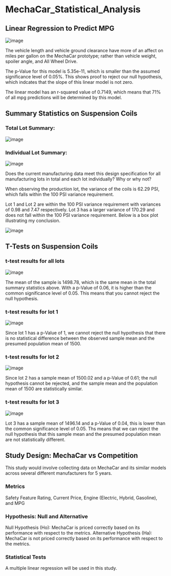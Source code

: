 # MechaCar_Statistical_Analysis

## Linear Regression to Predict MPG

![image](https://user-images.githubusercontent.com/80642682/127784594-7e18d1af-66a4-40b7-9270-a0def4426916.png)


The vehicle length and vehicle ground clearance have more of an affect on miles per gallon on the MechaCar prototype; rather than vehicle weight, spoiler angle, and All Wheel Drive.

The p-Value for this model is 5.35e-11, which is smaller than the assumed significance level of 0.05%. This shows proof to reject our null hypothesis, which indcates that the slope of this linear model is not zero.

The linear model has an r-squared value of 0.7149, which means that 71% of all mpg predictions will be determined by this model.

## Summary Statistics on Suspension Coils

### Total Lot Summary:

![image](https://user-images.githubusercontent.com/80642682/127784605-59e5c927-a787-41b1-874d-d07487537160.png)


### Individual Lot Summary:

![image](https://user-images.githubusercontent.com/80642682/127784619-f5b580a5-9f2c-4920-9d0f-9b2de4af84de.png)


Does the current manufacturing data meet this design specification for all manufacturing lots in total and each lot individually? Why or why not?

When observing the production lot, the variance of the coils is 62.29 PSI, which falls within the 100 PSI variance requirement.

Lot 1 and Lot 2 are within the 100 PSI variance requirement with variances of 0.98 and 7.47 respectively. Lot 3 has a larger variance of 170.29 and does not fall within the 100 PSI variance requirement. Below is a box plot illustrating my conclusion.

![image](https://user-images.githubusercontent.com/80642682/127784630-aba68569-576a-4563-9f5c-d03ed89d89f4.png)


## T-Tests on Suspension Coils

### t-test results for all lots

![image](https://user-images.githubusercontent.com/80642682/127784638-429ab4a5-4458-4bb7-9a4c-abb320ce0261.png)


The mean of the sample is 1498.78, which is the same mean in the total summary statistics above. With a p-Value of 0.06, it is higher than the common significance level of 0.05. This means that you cannot reject the null hypothesis.

### t-test results for lot 1

![image](https://user-images.githubusercontent.com/80642682/127784644-0fe5fde7-18aa-4e7c-9239-66e72caec246.png)


Since lot 1 has a p-Value of 1, we cannot reject the null hypothesis that there is no statistical difference between the observed sample mean and the presumed population mean of 1500.

### t-test results for lot 2

![image](https://user-images.githubusercontent.com/80642682/127784651-26050775-ff72-432f-886f-09f102aaad24.png)


Since lot 2 has a sample mean of 1500.02 and a p-Value of 0.61; the null hypothesis cannot be rejected, and the sample mean and the population mean of 1500 are statistically similar.

### t-test results for lot 3

![image](https://user-images.githubusercontent.com/80642682/127784656-5726f8d4-e09a-4149-9f19-f790ac8ac0ed.png)


Lot 3 has a sample mean of 1496.14 and a p-Value of 0.04, this is lower than the common significance level of 0.05. Ths means that we can reject the null hypothesis that this sample mean and the presumed population mean are not statistically different.

## Study Design: MechaCar vs Competition

This study would involve collecting data on MechaCar and its similar models across several different manufacturers for 5 years.

### Metrics

Safety Feature Rating, Current Price, Engine (Electric, Hybrid, Gasoline), and MPG

### Hypothesis: Null and Alternative

Null Hypothesis (Ho): MechaCar is priced correctly based on its performance with respect to the metrics. Alternative Hypothesis (Ha): MechaCar is not priced correctly based on its performance with respect to the metrics.

### Statistical Tests

A multiple linear regression will be used in this study.
